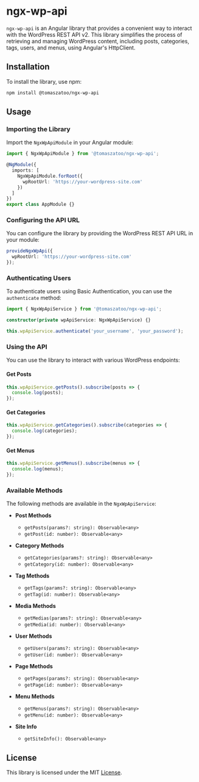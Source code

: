 # ngx-wp-api

`ngx-wp-api` is an Angular library that provides a convenient way to interact with the WordPress REST API v2. This library simplifies the process of retrieving and managing WordPress content, including posts, categories, tags, users, and menus, using Angular's HttpClient.

## Installation

To install the library, use npm:

```bash
npm install @tomaszatoo/ngx-wp-api
```

## Usage

### Importing the Library

Import the `NgxWpApiModule` in your Angular module:

```typescript
import { NgxWpApiModule } from '@tomaszatoo/ngx-wp-api';

@NgModule({
  imports: [
    NgxWpApiModule.forRoot({
      wpRootUrl: 'https://your-wordpress-site.com'
    })
  ]
})
export class AppModule {}
```

### Configuring the API URL

You can configure the library by providing the WordPress REST API URL in your module:

```typescript
provideNgxWpApi({
  wpRootUrl: 'https://your-wordpress-site.com'
});
```

### Authenticating Users

To authenticate users using Basic Authentication, you can use the `authenticate` method:

```typescript
import { NgxWpApiService } from '@tomaszatoo/ngx-wp-api';

constructor(private wpApiService: NgxWpApiService) {}

this.wpApiService.authenticate('your_username', 'your_password');
```

### Using the API

You can use the library to interact with various WordPress endpoints:

#### Get Posts

```typescript
this.wpApiService.getPosts().subscribe(posts => {
  console.log(posts);
});
```

#### Get Categories

```typescript
this.wpApiService.getCategories().subscribe(categories => {
  console.log(categories);
});
```

#### Get Menus

```typescript
this.wpApiService.getMenus().subscribe(menus => {
  console.log(menus);
});
```

### Available Methods

The following methods are available in the `NgxWpApiService`:

- **Post Methods**
  - `getPosts(params?: string): Observable<any>`
  - `getPost(id: number): Observable<any>`

- **Category Methods**
  - `getCategories(params?: string): Observable<any>`
  - `getCategory(id: number): Observable<any>`

- **Tag Methods**
  - `getTags(params?: string): Observable<any>`
  - `getTag(id: number): Observable<any>`

- **Media Methods**
  - `getMedias(params?: string): Observable<any>`
  - `getMedia(id: number): Observable<any>`

- **User Methods**
  - `getUsers(params?: string): Observable<any>`
  - `getUser(id: number): Observable<any>`

- **Page Methods**
  - `getPages(params?: string): Observable<any>`
  - `getPage(id: number): Observable<any>`

- **Menu Methods**
  - `getMenus(params?: string): Observable<any>`
  - `getMenu(id: number): Observable<any>`

- **Site Info**
  - `getSiteInfo(): Observable<any>`

## License

This library is licensed under the MIT [License](./LICENSE).
